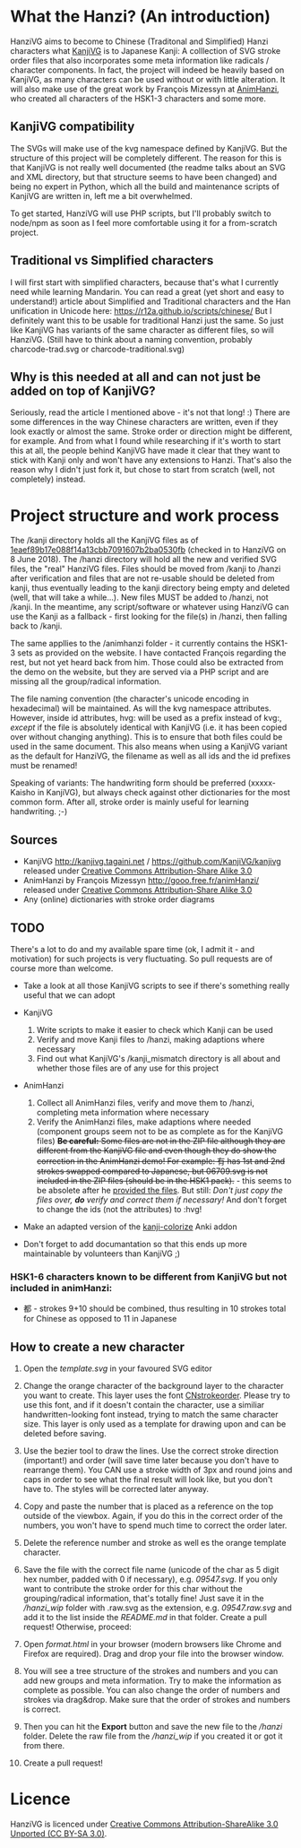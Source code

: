 # What the Hanzi? (An introduction)

HanziVG aims to become to Chinese (Traditonal and Simplified) Hanzi characters what [KanjiVG](https://github.com/KanjiVG/kanjivg) is to Japanese Kanji: A colllection of SVG stroke order files that also incorporates some meta information like radicals / character components. In fact, the project will indeed be heavily based on KanjiVG, as many characters can be used without or with little alteration. It will also make use of the great work by François Mizessyn at [AnimHanzi](http://gooo.free.fr/animHanzi/), who created all characters of the HSK1-3 characters and some more.

## KanjiVG compatibility

The SVGs will make use of the kvg namespace defined by KanjiVG. But the structure of this project will be completely different. The reason for this is that KanjiVG is not really well documented (the readme talks about an SVG and XML directory, but that structure seems to have been changed) and being no expert in Python, which all the build and maintenance scripts of KanjiVG are written in, left me a bit overwhelmed.

To get started, HanziVG will use PHP scripts, but I'll probably switch to node/npm as soon as I feel more comfortable using it for a from-scratch project.

## Traditional vs Simplified characters

I will first start with simplified characters, because that's what I currently need while learning Mandarin.
You can read a great (yet short and easy to understand!) article about Simplified and Traditional characters and the Han unification in Unicode here: https://r12a.github.io/scripts/chinese/
But I definitely want this to be usable for traditional Hanzi just the same. So just like KanjiVG has variants of the same character as different files, so will HanziVG. (Still have to think about a naming convention, probably charcode-trad.svg or charcode-traditional.svg)

## Why is this needed at all and can not just be added on top of KanjiVG?

Seriously, read the article I mentioned above - it's not that long! :) There are some differences in the way Chinese characters are written, even if they look exactly or almost the same. Stroke order or direction might be different, for example. And from what I found while researching if it's worth to start this at all, the people behind KanjiVG have made it clear that they want to stick with Kanji only and won't have any extensions to Hanzi. That's also the reason why I didn't just fork it, but chose to start from scratch (well, not completely) instead.

# Project structure and work process

The /kanji directory holds all the KanjiVG files as of [1eaef89b17e088f14a13cbb7091607b2ba0530fb](https://github.com/KanjiVG/kanjivg/commit/1eaef89b17e088f14a13cbb7091607b2ba0530fb) (checked in to HanziVG on 8 June 2018). The /hanzi directory will hold all the new and verified SVG files, the "real" HanziVG files. Files should be moved from /kanji to /hanzi after verification and files that are not re-usable should be deleted from kanji, thus eventually leading to the kanji directory being empty and deleted (well, that will take a while...). New files MUST be added to /hanzi, not /kanji. In the meantime, any script/software or whatever using HanziVG can use the Kanji as a fallback - first looking for the file(s) in /hanzi, then falling back to /kanji.

The same appllies to the /animhanzi folder - it currently contains the HSK1-3 sets as provided on the website. I have contacted François regarding the rest, but not yet heard back from him. Those could also be extracted from the demo on the website, but they are served via a PHP script and are missing all the group/radical information.

The file naming convention (the character's unicode encoding in hexadecimal) will be maintained. As will the kvg namespace attributes. However, inside id attributes, hvg: will be used as a prefix instead of kvg:, *except* if the file is absolutely identical with KanjiVG (i.e. it has been copied over without changing anything). This is to ensure that both files could be used in the same document. This also means when using a KanjiVG variant as the default for HanziVG, the filename as well as all ids and the id prefixes must be renamed!

Speaking of variants: The handwriting form should be preferred (xxxxx-Kaisho in KanjiVG), but always check against other dictionaries for the most common form. After all, stroke order is mainly useful for learning handwriting. ;-)

## Sources

* KanjiVG http://kanjivg.tagaini.net / https://github.com/KanjiVG/kanjivg
  released under [Creative Commons Attribution-Share Alike 3.0](http://creativecommons.org/licenses/by-sa/3.0/)
* AnimHanzi by François Mizessyn http://gooo.free.fr/animHanzi/
  released under [Creative Commons Attribution-Share Alike 3.0](http://creativecommons.org/licenses/by-sa/3.0/)
* Any (online) dictionaries with stroke order diagrams

## TODO

There's a lot to do and my available spare time (ok, I admit it - and motivation) for such projects is very fluctuating. So pull requests are of course more than welcome.

* Take a look at all those KanjiVG scripts to see if there's something really useful that we can adopt
* KanjiVG

  1. Write scripts to make it easier to check which Kanji can be used
  2. Verify and move Kanji files to /hanzi, making adaptions where necessary
  3. Find out what KanjiVG's /kanji_mismatch directory is all about and whether those files are of any use for this project
* AnimHanzi

  1. Collect all AnimHanzi files, verify and move them to /hanzi, completing meta information where necessary
  2. Verify the AnimHanzi files, make adaptions where needed (component groups seem not to be as complete as for the KanjiVG files)
     ~~**Be careful:** Some files are not in the ZIP file although they are different from the KanjiVG file and even though they do show the correction in the AnimHanzi demo! For example: 有 has 1st and 2nd strokes swapped compared to Japanese, but 06709.svg is not included in the ZIP files (should be in the HSK1 pack).~~  - this seems to be absolete after he [provided the files](https://github.com/parsimonhi/animHanzi/). But still: *Don't just copy the files over, **do** verify and correct them if necessary!* And don't forget to change the ids (not the attributes) to :hvg!
* Make an adapted version of the [kanji-colorize](https://github.com/cayennes/kanji-colorize) Anki addon
* Don't forget to add documantation so that this ends up more maintainable by volunteers than KanjiVG ;)

### HSK1-6 characters known to be different from KanjiVG but not included in animHanzi:
* 都 - strokes 9+10 should be combined, thus resulting in 10 strokes total for Chinese as opposed to 11 in Japanese

## How to create a new character
1. Open the *template.svg* in your favoured SVG editor
2. Change the orange character of the background layer to the character you want to create. This layer uses the font [CNstrokeorder](http://rtega.be/chmn/index.php?subpage=68). Please try to use this font, and if it doesn't contain the character, use a similiar handwritten-looking font instead, trying to match the same character size. This layer is only used as a template for drawing upon and can be deleted before saving.
3. Use the bezier tool to draw the lines. Use the correct stroke direction (important!) and order (will save time later because you don't have to rearrange them). You CAN use a stroke width of 3px and round joins and caps in order to see what the final result will look like, but you don't have to. The styles will be corrected later anyway.
4. Copy and paste the number that is placed as a reference on the top outside of the viewbox. Again, if you do this in the correct order of the numbers, you won't have to spend much time to correct the order later.
5. Delete the reference number and stroke as well es the orange template character.
6. Save the file with the correct file name (unicode of the char as 5 digit hex number, padded with 0 if necessary), e.g. *09547.svg*. If you only want to contribute the stroke order for this char without the grouping/radical information, that's totally fine! Just save it in the */hanzi_wip* folder with .raw.svg as the extension, e.g. *09547.raw.svg* and add it to the list inside the *README.md* in that folder. Create a pull request! Otherwise, proceed:

7. Open *format.html* in your browser (modern browsers like Chrome and Firefox are required). Drag and drop your file into the browser window.
8. You will see a tree structure of the strokes and numbers and you can add new groups and meta information. Try to make the information as complete as possible. You can also change the order of numbers and strokes via drag&drop. Make sure that the order of strokes and numbers is correct.
9. Then you can hit the **Export** button and save the new file to the */hanzi* folder. Delete the raw file from the */hanzi_wip* if you created it or got it from there.
10. Create a pull request!

# Licence

HanziVG is licenced under [Creative Commons Attribution-ShareAlike 3.0 Unported (CC BY-SA 3.0)](http://creativecommons.org/licenses/by-sa/3.0/).